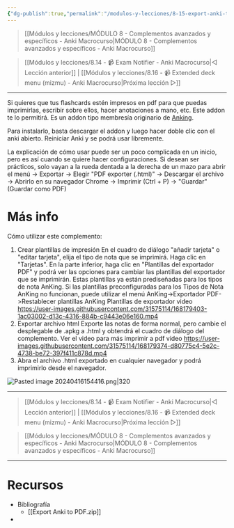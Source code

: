 ```yaml
---
{"dg-publish":true,"permalink":"/modulos-y-lecciones/8-15-export-anki-to-pdf/","noteIcon":""}
---
```



> [[Módulos y lecciones/MÓDULO 8 - Complementos avanzados y específicos - Anki Macrocurso\|MÓDULO 8 - Complementos avanzados y específicos - Anki Macrocurso]]

> [[Módulos y lecciones/8.14 - 📹 Exam Notifier - Anki Macrocurso\|◁ Lección anterior]] | [[Módulos y lecciones/8.16 - 📹 Extended deck menu (mizmu) - Anki Macrocurso\|Próxima lección ▷]]

---

Si quieres que tus flashcards estén impresos en pdf para que puedas imprimirlas, escribir sobre ellos, hacer anotaciones a mano, etc. Este addon te lo permitirá. Es un addon tipo membresía originario de [Anking](https://www.theanking.com/best-add-ons).

Para instalarlo, basta descargar el addon y luego hacer doble clic con el anki abierto. Reiniciar Anki y se podrá usar libremente.

La explicación de cómo usar puede ser un poco complicada en un inicio, pero es así cuando se quiere hacer configuraciones. Si desean ser prácticos, solo vayan a la rueda dentada a la derecha de un mazo para abrir el menú → Exportar → Elegir "PDF exporter (.html)" → Descargar el archivo → Abrirlo en su navegador Chrome → Imprimir (Ctrl + P) → "Guardar" (Guardar como PDF)

# Más info
Cómo utilizar este complemento:

1. Crear plantillas de impresión En el cuadro de diálogo "añadir tarjeta" o "editar tarjeta", elija el tipo de nota que se imprimirá. Haga clic en "Tarjetas". En la parte inferior, haga clic en "Plantillas del exportador PDF" y podrá ver las opciones para cambiar las plantillas del exportador que se imprimirán. Estas plantillas ya están prediseñadas para los tipos de nota AnKing. Si las plantillas preconfiguradas para los Tipos de Nota AnKing no funcionan, puede utilizar el menú AnKing->Exportador PDF->Restablecer plantillas AnKing Plantillas de exportador video https://user-images.githubusercontent.com/31575114/168179403-1ac03002-d13c-4316-884b-c9443e06e160.mp4 
2. Exportar archivo html Exporte las notas de forma normal, pero cambie el desplegable de .apkg a .html y obtendrá el cuadro de diálogo del complemento. Ver el video para más imprimir a pdf video https://user-images.githubusercontent.com/31575114/168179374-d80775c4-5e2c-4738-be72-397f411c878d.mp4
3. Abra el archivo .html exportado en cualquier navegador y podrá imprimirlo desde el navegador.

![Pasted image 20240416154416.png|320](/img/user/ANEXOS/Pasted%20image%2020240416154416.png)

---

> [[Módulos y lecciones/8.14 - 📹 Exam Notifier - Anki Macrocurso\|◁ Lección anterior]] | [[Módulos y lecciones/8.16 - 📹 Extended deck menu (mizmu) - Anki Macrocurso\|Próxima lección ▷]]

> [[Módulos y lecciones/MÓDULO 8 - Complementos avanzados y específicos - Anki Macrocurso\|MÓDULO 8 - Complementos avanzados y específicos - Anki Macrocurso]]

---


# Recursos
- Bibliografía
	- [[Export Anki to PDF.zip]]
- 